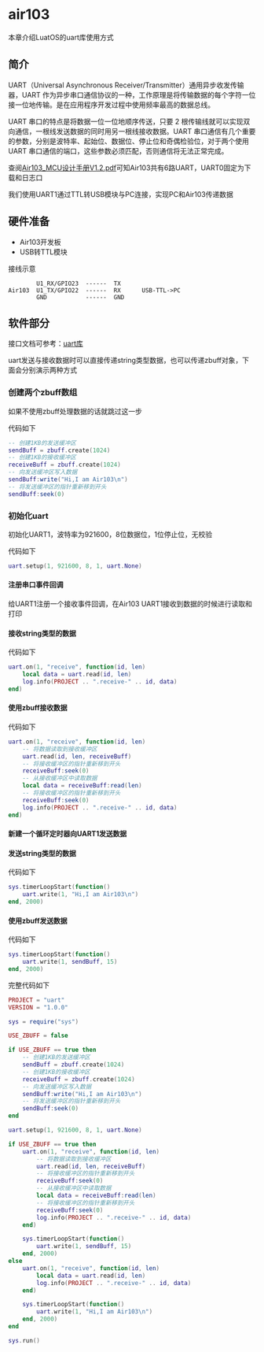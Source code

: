 # air103

本章介绍LuatOS的uart库使用方式

## 简介

UART（Universal Asynchronous Receiver/Transmitter）通用异步收发传输器，UART 作为异步串口通信协议的一种，工作原理是将传输数据的每个字符一位接一位地传输。是在应用程序开发过程中使用频率最高的数据总线。

UART 串口的特点是将数据一位一位地顺序传送，只要 2 根传输线就可以实现双向通信，一根线发送数据的同时用另一根线接收数据。UART 串口通信有几个重要的参数，分别是波特率、起始位、数据位、停止位和奇偶检验位，对于两个使用 UART 串口通信的端口，这些参数必须匹配，否则通信将无法正常完成。

查阅[Air103_MCU设计手册V1.2.pdf](https://cdn.openluat-luatcommunity.openluat.com/attachment/20211202193606476_Air103_MCU%E8%AE%BE%E8%AE%A1%E6%89%8B%E5%86%8CV1.2.pdf)可知Air103共有6路UART，UART0固定为下载和日志口

我们使用UART1通过TTL转USB模块与PC连接，实现PC和Air103传递数据

## 硬件准备

+ Air103开发板
+ USB转TTL模块

接线示意

```example
        U1_RX/GPIO23  ------  TX  
Air103  U1_TX/GPIO22  ------  RX      USB-TTL->PC
        GND           ------  GND
```

## 软件部分

接口文档可参考：[uart库](https://wiki.luatos.com/api/uart.html)

uart发送与接收数据时可以直接传递string类型数据，也可以传递zbuff对象，下面会分别演示两种方式

### 创建两个zbuff数组

如果不使用zbuff处理数据的话就跳过这一步

代码如下

```lua
-- 创建1KB的发送缓冲区
sendBuff = zbuff.create(1024)
-- 创建1KB的接收缓冲区
receiveBuff = zbuff.create(1024)
-- 向发送缓冲区写入数据
sendBuff:write("Hi,I am Air103\n")
-- 将发送缓冲区的指针重新移到开头
sendBuff:seek(0)
```

### 初始化uart

初始化UART1，波特率为921600，8位数据位，1位停止位，无校验

代码如下

```lua
uart.setup(1, 921600, 8, 1, uart.None)
```

#### 注册串口事件回调

给UART1注册一个接收事件回调，在Air103 UART1接收到数据的时候进行读取和打印

#### 接收string类型的数据

代码如下

```lua
uart.on(1, "receive", function(id, len)
    local data = uart.read(id, len)
    log.info(PROJECT .. ".receive-" .. id, data)
end)

```

#### 使用zbuff接收数据

代码如下

```lua
uart.on(1, "receive", function(id, len)
    -- 将数据读取到接收缓冲区
    uart.read(id, len, receiveBuff)
    -- 将接收缓冲区的指针重新移到开头
    receiveBuff:seek(0)
    -- 从接收缓冲区中读取数据
    local data = receiveBuff:read(len)
    -- 将接收缓冲区的指针重新移到开头
    receiveBuff:seek(0)
    log.info(PROJECT .. ".receive-" .. id, data)
end)
```

#### 新建一个循环定时器向UART1发送数据

#### 发送string类型的数据

代码如下

```lua
sys.timerLoopStart(function()
    uart.write(1, "Hi,I am Air103\n")
end, 2000)
```

#### 使用zbuff发送数据

代码如下

```lua
sys.timerLoopStart(function()
    uart.write(1, sendBuff, 15)
end, 2000)
```

完整代码如下

```lua
PROJECT = "uart"
VERSION = "1.0.0"

sys = require("sys")

USE_ZBUFF = false

if USE_ZBUFF == true then
    -- 创建1KB的发送缓冲区
    sendBuff = zbuff.create(1024)
    -- 创建1KB的接收缓冲区
    receiveBuff = zbuff.create(1024)
    -- 向发送缓冲区写入数据
    sendBuff:write("Hi,I am Air103\n")
    -- 将发送缓冲区的指针重新移到开头
    sendBuff:seek(0)
end

uart.setup(1, 921600, 8, 1, uart.None)

if USE_ZBUFF == true then
    uart.on(1, "receive", function(id, len)
        -- 将数据读取到接收缓冲区
        uart.read(id, len, receiveBuff)
        -- 将接收缓冲区的指针重新移到开头
        receiveBuff:seek(0)
        -- 从接收缓冲区中读取数据
        local data = receiveBuff:read(len)
        -- 将接收缓冲区的指针重新移到开头
        receiveBuff:seek(0)
        log.info(PROJECT .. ".receive-" .. id, data)
    end)

    sys.timerLoopStart(function()
        uart.write(1, sendBuff, 15)
    end, 2000)
else
    uart.on(1, "receive", function(id, len)
        local data = uart.read(id, len)
        log.info(PROJECT .. ".receive-" .. id, data)
    end)

    sys.timerLoopStart(function()
        uart.write(1, "Hi,I am Air103\n")
    end, 2000)
end

sys.run()

```
